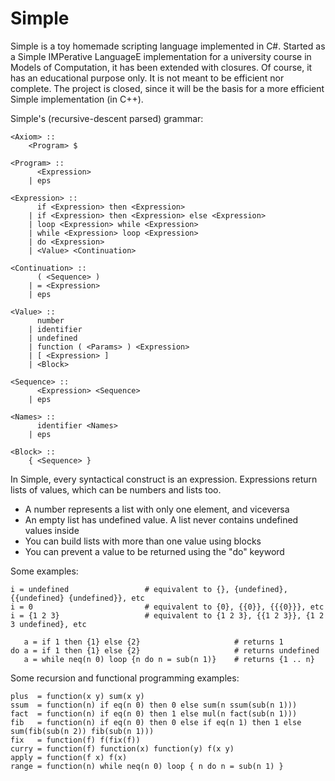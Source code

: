 # Simple

Simple is a toy homemade scripting language implemented in C#. Started as a Simple IMPerative LanguageE implementation for a university course in Models of Computation, it has been extended with closures. Of course, it has an educational purpose only. It is not meant to be efficient nor complete. The project is closed, since it will be the basis for a more efficient Simple implementation (in C++).

Simple's (recursive-descent parsed) grammar:
```
<Axiom> ::
	<Program> $

<Program> :: 
	  <Expression>
	| eps

<Expression> ::
	  if <Expression> then <Expression>
	| if <Expression> then <Expression> else <Expression>
	| loop <Expression> while <Expression>
	| while <Expression> loop <Expression>
	| do <Expression>
	| <Value> <Continuation>

<Continuation> :: 
	  ( <Sequence> )
	| = <Expression>
	| eps
	
<Value>	:: 
	  number
	| identifier
	| undefined
	| function ( <Params> ) <Expression>
	| [ <Expression> ]
	| <Block>

<Sequence> :: 
	  <Expression> <Sequence>
	| eps

<Names>	::
	  identifier <Names>
	| eps
	
<Block> ::
	{ <Sequence> }
```			 
In Simple, every syntactical construct is an expression.
Expressions return lists of values, which can be numbers and lists too.
- A number represents a list with only one element, and viceversa
- An empty list has undefined value. A list never contains undefined values inside
- You can build lists with more than one value using blocks 
- You can prevent a value to be returned using the "do" keyword

Some examples:
```
i = undefined				  # equivalent to {}, {undefined}, {{undefined} {undefined}}, etc
i = 0 						  # equivalent to {0}, {{0}}, {{{0}}}, etc
i = {1 2 3}					  # equivalent to {1 2 3}, {{1 2 3}}, {1 2 3 undefined}, etc
	
   a = if 1 then {1} else {2}			          # returns 1
do a = if 1 then {1} else {2}			          # returns undefined
   a = while neq(n 0) loop {n do n = sub(n 1)}	  # returns {1 .. n}
```	
Some recursion and functional programming examples:	
```	
plus  = function(x y) sum(x y)
ssum  = function(n) if eq(n 0) then 0 else sum(n ssum(sub(n 1)))
fact  = function(n) if eq(n 0) then 1 else mul(n fact(sub(n 1)))
fib   = function(n) if eq(n 0) then 0 else if eq(n 1) then 1 else sum(fib(sub(n 2)) fib(sub(n 1)))
fix   = function(f) f(fix(f))
curry = function(f) function(x) function(y) f(x y)
apply = function(f x) f(x)
range = function(n) while neq(n 0) loop { n do n = sub(n 1) }
```	
